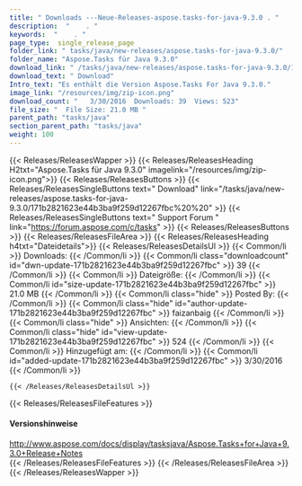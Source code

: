```yaml
---
title: " Downloads ---Neue-Releases-aspose.tasks-for-java-9.3.0 . "
description:  "    . " 
keywords:  "    . " 
page_type:  single_release_page
folder_link: " tasks/java/new-releases/aspose.tasks-for-java-9.3.0/"
folder_name: "Aspose.Tasks für Java 9.3.0"
download_link: " /tasks/java/new-releases/aspose.tasks-for-java-9.3.0/171b2821623e44b3ba9f259d12267fbc"
download_text: " Download"
Intro_text: "Es enthält die Version Aspose.Tasks For Java 9.3.0."
image_link: "/resources/img/zip-icon.png"
download_count: "   3/30/2016  Downloads: 39  Views: 523"
file_size: "  File Size: 21.0 MB "
parent_path: "tasks/java"
section_parent_path: "tasks/java"
weight: 100
---
```


{{< Releases/ReleasesWapper >}}
  {{< Releases/ReleasesHeading H2txt="Aspose.Tasks für Java 9.3.0" imagelink="/resources/img/zip-icon.png">}}
  {{< Releases/ReleasesButtons >}}
    {{< Releases/ReleasesSingleButtons text=" Download" link="/tasks/java/new-releases/aspose.tasks-for-java-9.3.0/171b2821623e44b3ba9f259d12267fbc%20%20" >}}
    {{< Releases/ReleasesSingleButtons text=" Support Forum " link="https://forum.aspose.com/c/tasks" >}}
  {{< Releases/ReleasesButtons >}}
  {{< Releases/ReleasesFileArea >}}
    {{< Releases/ReleasesHeading h4txt="Dateidetails">}}
    {{< Releases/ReleasesDetailsUl >}}
            {{< Common/li >}} Downloads: {{< /Common/li >}}
      {{< Common/li class="downloadcount" id="dwn-update-171b2821623e44b3ba9f259d12267fbc" >}} 39 {{< /Common/li >}}
      {{< Common/li >}} Dateigröße: {{< /Common/li >}}
      {{< Common/li id="size-update-171b2821623e44b3ba9f259d12267fbc" >}} 21.0 MB {{< /Common/li >}} 
      {{< Common/li  class="hide" >}} Posted By: {{< /Common/li >}} 
      {{< Common/li class="hide" id="author-update-171b2821623e44b3ba9f259d12267fbc" >}} faizanbaig {{< /Common/li >}}
      {{< Common/li class="hide" >}} Ansichten: {{< /Common/li >}}
      {{< Common/li class="hide" id="view-update-171b2821623e44b3ba9f259d12267fbc" >}} 524 {{< /Common/li >}}
      {{< Common/li >}} Hinzugefügt am: {{< /Common/li >}}
      {{< Common/li id="added-update-171b2821623e44b3ba9f259d12267fbc" >}} 3/30/2016 {{< /Common/li >}} 

    {{< /Releases/ReleasesDetailsUl >}}

  {{< Releases/ReleasesFileFeatures >}}
      <h4>Versionshinweise</h4><div> <a href="http://www.aspose.com/docs/display/tasksjava/Aspose.Tasks+for+Java+9.3.0+Release+Notes">http://www.aspose.com/docs/display/tasksjava/Aspose.Tasks+for+Java+9.3.0+Release+Notes</a></div>
  {{< /Releases/ReleasesFileFeatures >}}
 {{< /Releases/ReleasesFileArea >}}
{{< /Releases/ReleasesWapper >}}



